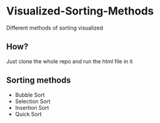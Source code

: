 # Visualized-Sorting-Methods
Different methods of sorting visualized

## How?
Just clone the whole repo and run the html file in it

## Sorting methods
- Bubble Sort
- Selection Sort
- Insertion Sort
- Quick Sort
